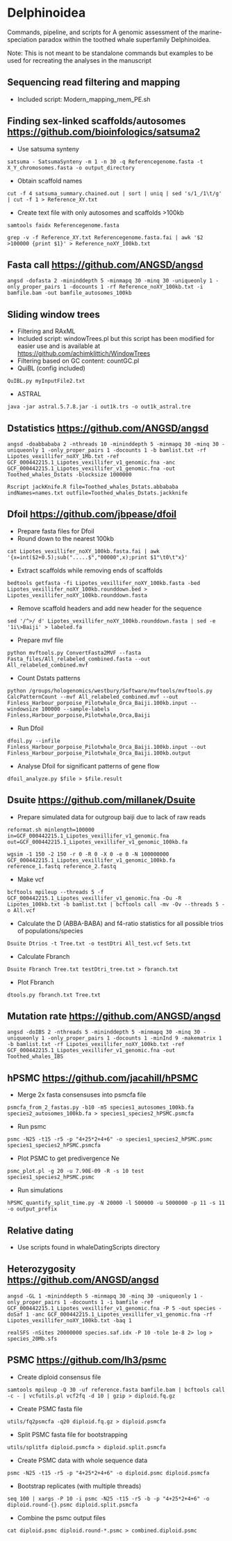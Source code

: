 # Delphinoidea
Commands, pipeline, and scripts for A genomic assessment of the marine-speciation paradox within the toothed whale superfamily Delphinoidea.

Note: This is not meant to be standalone commands but examples to be used for recreating the analyses in the manuscript

## Sequencing read filtering and mapping
- Included script: Modern_mapping_mem_PE.sh

## Finding sex-linked scaffolds/autosomes https://github.com/bioinfologics/satsuma2
- Use satsuma synteny

`satsuma - SatsumaSynteny -m 1 -n 30 -q Referencegenome.fasta -t X_Y_chromosomes.fasta -o output_directory`
- Obtain scaffold names

`cut -f 4 satsuma_summary.chained.out | sort | uniq | sed 's/1_/1\t/g' | cut -f 1 > Reference_XY.txt`
- Create text file with only autosomes and scaffolds >100kb

`samtools faidx Referencegenome.fasta`

`grep -v -f Reference_XY.txt Referencegenome.fasta.fai | awk '$2 >100000 {print $1}' > Reference_noXY_100kb.txt`

## Fasta call https://github.com/ANGSD/angsd

`angsd -dofasta 2 -mininddepth 5 -minmapq 30 -minq 30 -uniqueonly 1 -only_proper_pairs 1 -docounts 1 -rf Reference_noXY_100kb.txt -i bamfile.bam -out bamfile_autosomes_100kb`

## Sliding window trees
- Filtering and RAxML
- Included script: windowTrees.pl but this script has been modified for easier use and is available at https://github.com/achimklittich/WindowTrees
- Filtering based on GC content: countGC.pl
- QuiBL (config included)

`QuIBL.py myInputFile2.txt`
- ASTRAL

`java -jar astral.5.7.8.jar -i out1k.trs -o out1k_astral.tre`

## Dstatistics https://github.com/ANGSD/angsd

`angsd -doabbababa 2 -nthreads 10 -mininddepth 5 -minmapq 30 -minq 30 -uniqueonly 1 -only_proper_pairs 1 -docounts 1 -b bamlist.txt -rf Lipotes_vexillifer_noXY_1Mb.txt -ref GCF_000442215.1_Lipotes_vexillifer_v1_genomic.fna -anc GCF_000442215.1_Lipotes_vexillifer_v1_genomic.fna -out Toothed_whales_Dstats -blocksize 1000000`

`Rscript jackKnife.R file=Toothed_whales_Dstats.abbababa indNames=names.txt outfile=Toothed_whales_Dstats.jackknife`

## Dfoil https://github.com/jbpease/dfoil 
- Prepare fasta files for Dfoil
- Round down to the nearest 100kb

`cat Lipotes_vexillifer_noXY_100kb.fasta.fai | awk '{x=int($2+0.5);sub(".....$","00000",x);print $1"\t0\t"x}'`
- Extract scaffolds while removing ends of scaffolds

`bedtools getfasta -fi Lipotes_vexillifer_noXY_100kb.fasta -bed Lipotes_vexillifer_noXY_100kb.rounddown.bed > Lipotes_vexillifer_noXY_100kb.rounddown.fasta`
- Remove scaffold headers and add new header for the sequence

`sed '/^>/ d' Lipotes_vexillifer_noXY_100kb.rounddown.fasta | sed -e '1i\>Baiji' > labeled.fa`
- Prepare mvf file

`python mvftools.py ConvertFasta2MVF --fasta Fasta_files/All_relabeled_combined.fasta --out All_relabeled_combined.mvf`
- Count Dstats patterns

`python /groups/hologenomics/westbury/Software/mvftools/mvftools.py CalcPatternCount --mvf All_relabeled_combined.mvf --out Finless_Harbour_porpoise_Pilotwhale_Orca_Baiji.100kb.input --windowsize 100000 --sample-labels Finless,Harbour_porpoise,Pilotwhale,Orca,Baiji`
- Run Dfoil

`dfoil.py --infile Finless_Harbour_porpoise_Pilotwhale_Orca_Baiji.100kb.input --out Finless_Harbour_porpoise_Pilotwhale_Orca_Baiji.100kb.output`
- Analyse Dfoil for significant patterns of gene flow

`dfoil_analyze.py $file > $file.result`

## Dsuite https://github.com/millanek/Dsuite
- Prepare simulated data for outgroup baiji due to lack of raw reads

`reformat.sh minlength=100000 in=GCF_000442215.1_Lipotes_vexillifer_v1_genomic.fna out=GCF_000442215.1_Lipotes_vexillifer_v1_genomic_100kb.fa`

`wgsim -1 150 -2 150 -r 0 -R 0 -X 0 -e 0 -N 100000000 GCF_000442215.1_Lipotes_vexillifer_v1_genomic_100kb.fa reference_1.fastq reference_2.fastq`
- Make vcf

`bcftools mpileup --threads 5 -f GCF_000442215.1_Lipotes_vexillifer_v1_genomic.fna -Ou -R Lipotes_100kb.txt -b bamlist.txt | bcftools call -mv -Ov --threads 5 -o All.vcf`
- Calculate the D (ABBA-BABA) and f4-ratio statistics for all possible trios of populations/species

`Dsuite Dtrios -t Tree.txt -o testDtri All_test.vcf Sets.txt`
- Calculate Fbranch

`Dsuite Fbranch Tree.txt testDtri_tree.txt > fbranch.txt`
- Plot Fbranch

`dtools.py fbranch.txt Tree.txt`

## Mutation rate https://github.com/ANGSD/angsd

`angsd -doIBS 2 -nthreads 5 -mininddepth 5 -minmapq 30 -minq 30 -uniqueonly 1 -only_proper_pairs 1 -docounts 1 -minInd 9 -makematrix 1 -b bamlist.txt -rf Lipotes_vexillifer_noXY_100kb.txt -ref GCF_000442215.1_Lipotes_vexillifer_v1_genomic.fna -out Toothed_whales_IBS` 

## hPSMC https://github.com/jacahill/hPSMC
- Merge 2x fasta consensuses into psmcfa file

`psmcfa_from_2_fastas.py -b10 -m5 species1_autosomes_100kb.fa species2_autosomes_100kb.fa > species1_species2_hPSMC.psmcfa`
- Run psmc

`psmc -N25 -t15 -r5 -p "4+25*2+4+6" -o species1_species2_hPSMC.psmc species1_species2_hPSMC.psmcfa`
- Plot PSMC to get predivergence Ne

`psmc_plot.pl -g 20 -u 7.90E-09 -R -s 10 test species1_species2_hPSMC.psmc`
- Run simulations

`hPSMC_quantify_split_time.py -N 20000 -l 500000 -u 5000000 -p 11 -s 11 -o output_prefix`

## Relative dating
- Use scripts found in whaleDatingScripts directory

## Heterozygosity https://github.com/ANGSD/angsd

`angsd -GL 1 -mininddepth 5 -minmapq 30 -minq 30 -uniqueonly 1 -only_proper_pairs 1 -docounts 1 -i bamfile -ref GCF_000442215.1_Lipotes_vexillifer_v1_genomic.fna -P 5 -out species -doSaf 1 -anc GCF_000442215.1_Lipotes_vexillifer_v1_genomic.fna -rf Lipotes_vexillifer_noXY_100kb.txt -baq 1`

`realSFS -nSites 20000000 species.saf.idx -P 10 -tole 1e-8 2> log > species_20Mb.sfs`

## PSMC https://github.com/lh3/psmc
- Create diploid consensus file

`samtools mpileup -Q 30 -uf reference.fasta bamfile.bam | bcftools call -c - | vcfutils.pl vcf2fq -d 10 | gzip > diploid.fq.gz`
- Create PSMC fasta file

`utils/fq2psmcfa -q20 diploid.fq.gz > diploid.psmcfa`
- Split PSMC fasta file for bootstrapping

`utils/splitfa diploid.psmcfa > diploid.split.psmcfa`
- Create PSMC data with whole sequence data

`psmc -N25 -t15 -r5 -p "4+25*2+4+6" -o diploid.psmc diploid.psmcfa`
- Bootstrap replicates (with multiple threads)

`seq 100 | xargs -P 10 -i psmc -N25 -t15 -r5 -b -p "4+25*2+4+6" -o diploid.round-{}.psmc diploid.split.psmcfa`
- Combine the psmc output files

`cat diploid.psmc diploid.round-*.psmc > combined.diploid.psmc`




